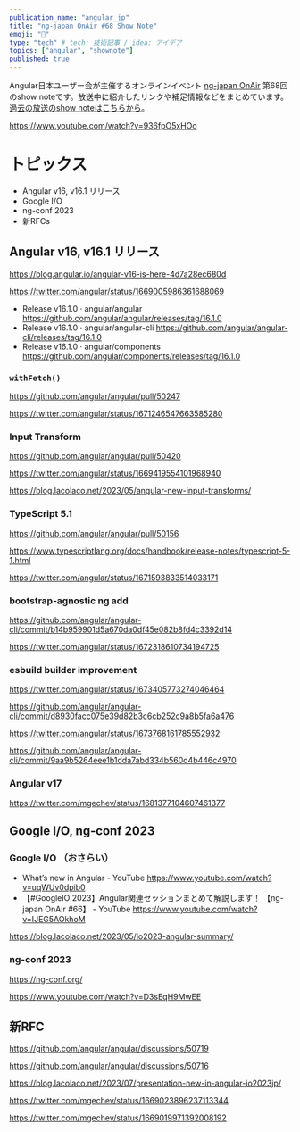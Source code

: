 ```yaml
---
publication_name: "angular_jp"
title: "ng-japan OnAir #68 Show Note"
emoji: "📝"
type: "tech" # tech: 技術記事 / idea: アイデア
topics: ["angular", "shownote"]
published: true
---
```


Angular日本ユーザー会が主催するオンラインイベント [ng-japan OnAir](http://onair.ngjapan.org) 第68回のshow noteです。放送中に紹介したリンクや補足情報などをまとめています。
[過去の放送のshow noteはこちらから](https://github.com/ng-japan/onair/discussions/categories/show-notes)。

https://www.youtube.com/watch?v=936fpO5xHOo


# トピックス

- Angular v16, v16.1 リリース
- Google I/O
- ng-conf 2023
- 新RFCs

## Angular v16, v16.1 リリース

https://blog.angular.io/angular-v16-is-here-4d7a28ec680d

https://twitter.com/angular/status/1669005986361688069

- Release v16.1.0 · angular/angular https://github.com/angular/angular/releases/tag/16.1.0
- Release v16.1.0 · angular/angular-cli https://github.com/angular/angular-cli/releases/tag/16.1.0
- Release v16.1.0 · angular/components https://github.com/angular/components/releases/tag/16.1.0

### `withFetch()`

https://github.com/angular/angular/pull/50247

https://twitter.com/angular/status/1671246547663585280


### Input Transform

https://github.com/angular/angular/pull/50420

https://twitter.com/angular/status/1669419554101968940

https://blog.lacolaco.net/2023/05/angular-new-input-transforms/

### TypeScript 5.1

https://github.com/angular/angular/pull/50156

https://www.typescriptlang.org/docs/handbook/release-notes/typescript-5-1.html

https://twitter.com/angular/status/1671593833514033171

### bootstrap-agnostic ng add 

https://github.com/angular/angular-cli/commit/b14b959901d5a670da0df45e082b8fd4c3392d14

https://twitter.com/angular/status/1672318610734194725

### esbuild builder improvement

https://twitter.com/angular/status/1673405773274046464

https://github.com/angular/angular-cli/commit/d8930facc075e39d82b3c6cb252c9a8b5fa6a476

https://twitter.com/angular/status/1673768161785552932

https://github.com/angular/angular-cli/commit/9aa9b5264eee1b1dda7abd334b560d4b446c4970

### Angular v17

https://twitter.com/mgechev/status/1681377104607461377

## Google I/O, ng-conf 2023

### Google I/O （おさらい）
- What’s new in Angular - YouTube https://www.youtube.com/watch?v=uqWUv0dpib0
- 【#GoogleIO 2023】Angular関連セッションまとめて解説します！ 【ng-japan OnAir #66】 - YouTube https://www.youtube.com/watch?v=IJEG5AOkhoM

https://blog.lacolaco.net/2023/05/io2023-angular-summary/

### ng-conf 2023

https://ng-conf.org/

https://www.youtube.com/watch?v=D3sEqH9MwEE

## 新RFC

https://github.com/angular/angular/discussions/50719

https://github.com/angular/angular/discussions/50716

https://blog.lacolaco.net/2023/07/presentation-new-in-angular-io2023jp/

https://twitter.com/mgechev/status/1669023896237113344

https://twitter.com/mgechev/status/1669019971392008192

